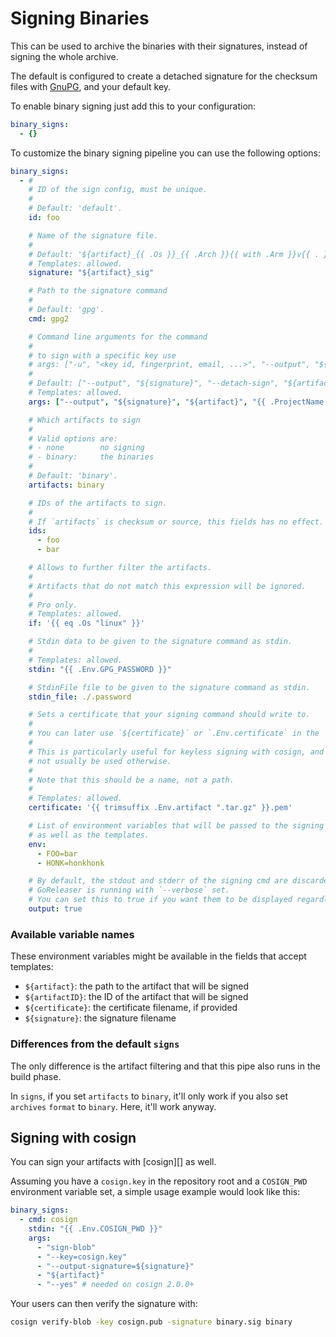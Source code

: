# Signing Binaries

<!-- md:version v2.2 -->

This can be used to archive the binaries with their signatures, instead of
signing the whole archive.

The default is configured to create a detached signature for the checksum files
with [GnuPG](https://www.gnupg.org/), and your default key.

To enable binary signing just add this to your configuration:

```yaml title=".goreleaser.yaml"
binary_signs:
  - {}
```

To customize the binary signing pipeline you can use the following options:

```yaml title=".goreleaser.yaml"
binary_signs:
  - #
    # ID of the sign config, must be unique.
    #
    # Default: 'default'.
    id: foo

    # Name of the signature file.
    #
    # Default: '${artifact}_{{ .Os }}_{{ .Arch }}{{ with .Arm }}v{{ . }}{{ end }}{{ with .Mips }}_{{ . }}{{ end }}{{ if not (eq .Amd64 "v1") }}{{ .Amd64 }}{{ end }}'.
    # Templates: allowed.
    signature: "${artifact}_sig"

    # Path to the signature command
    #
    # Default: 'gpg'.
    cmd: gpg2

    # Command line arguments for the command
    #
    # to sign with a specific key use
    # args: ["-u", "<key id, fingerprint, email, ...>", "--output", "${signature}", "--detach-sign", "${artifact}"]
    #
    # Default: ["--output", "${signature}", "--detach-sign", "${artifact}"].
    # Templates: allowed.
    args: ["--output", "${signature}", "${artifact}", "{{ .ProjectName }}"]

    # Which artifacts to sign
    #
    # Valid options are:
    # - none        no signing
    # - binary:     the binaries
    #
    # Default: 'binary'.
    artifacts: binary

    # IDs of the artifacts to sign.
    #
    # If `artifacts` is checksum or source, this fields has no effect.
    ids:
      - foo
      - bar

    # Allows to further filter the artifacts.
    #
    # Artifacts that do not match this expression will be ignored.
    #
    # Pro only.
    # Templates: allowed.
    if: '{{ eq .Os "linux" }}'

    # Stdin data to be given to the signature command as stdin.
    #
    # Templates: allowed.
    stdin: "{{ .Env.GPG_PASSWORD }}"

    # StdinFile file to be given to the signature command as stdin.
    stdin_file: ./.password

    # Sets a certificate that your signing command should write to.
    #
    # You can later use `${certificate}` or `.Env.certificate` in the `args` section.
    #
    # This is particularly useful for keyless signing with cosign, and should
    # not usually be used otherwise.
    #
    # Note that this should be a name, not a path.
    #
    # Templates: allowed.
    certificate: '{{ trimsuffix .Env.artifact ".tar.gz" }}.pem'

    # List of environment variables that will be passed to the signing command
    # as well as the templates.
    env:
      - FOO=bar
      - HONK=honkhonk

    # By default, the stdout and stderr of the signing cmd are discarded unless
    # GoReleaser is running with `--verbose` set.
    # You can set this to true if you want them to be displayed regardless.
    output: true
```

### Available variable names

These environment variables might be available in the fields that accept
templates:

- `${artifact}`: the path to the artifact that will be signed
- `${artifactID}`: the ID of the artifact that will be signed
- `${certificate}`: the certificate filename, if provided
- `${signature}`: the signature filename

### Differences from the default `signs`

The only difference is the artifact filtering and that this pipe also runs in
the build phase.

In `signs`, if you set `artifacts` to `binary`, it'll only work if you also set
`archives` `format` to `binary`.
Here, it'll work anyway.

## Signing with cosign

You can sign your artifacts with [cosign][] as well.

Assuming you have a `cosign.key` in the repository root and a `COSIGN_PWD`
environment variable set, a simple usage example would look like this:

```yaml title=".goreleaser.yaml"
binary_signs:
  - cmd: cosign
    stdin: "{{ .Env.COSIGN_PWD }}"
    args:
      - "sign-blob"
      - "--key=cosign.key"
      - "--output-signature=${signature}"
      - "${artifact}"
      - "--yes" # needed on cosign 2.0.0+
```

Your users can then verify the signature with:

```sh
cosign verify-blob -key cosign.pub -signature binary.sig binary
```

